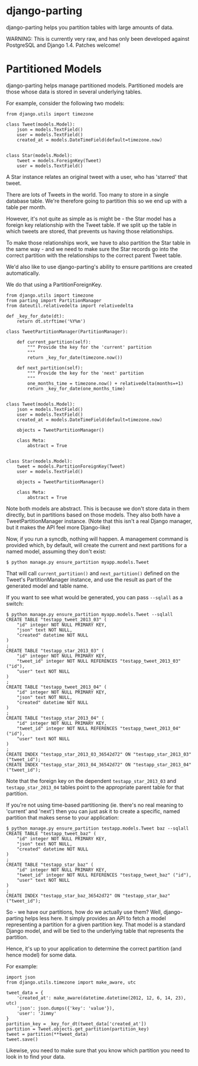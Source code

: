 django-parting
==============

django-parting helps you partition tables with large amounts of data.

WARNING: This is currently very raw, and has only been developed against
PostgreSQL and Django 1.4. Patches welcome!

Partitioned Models
==================

django-parting helps manage partitioned models. Partitioned models are those
whose data is stored in several underlying tables.

For example, consider the following two models:

    from django.utils import timezone

    class Tweet(models.Model):
        json = models.TextField()
        user = models.TextField()
        created_at = models.DateTimeField(default=timezone.now)


    class Star(models.Model):
        tweet = models.ForeignKey(Tweet)
        user = models.TextField()

A Star instance relates an original tweet with a user, who has 'starred' that
tweet.

There are lots of Tweets in the world. Too many to store in a single database
table. We're therefore going to partition this so we end up with a table
per month.

However, it's not quite as simple as is might be - the Star model has
a foreign key relationship with the Tweet table. If we split up the table
in which tweets are stored, that prevents us having those relationships.

To make those relationships work, we have to also partition the Star table
in the same way - and we need to make sure the Star records go into the
correct partition with the relationships to the correct parent Tweet table.

We'd also like to use django-parting's ability to ensure partitions are created
automatically.

We do that using a PartitionForeignKey.

    from django.utils import timezone
    from parting import PartitionManager
    from dateutil.relativedelta import relativedelta

    def _key_for_date(dt):
        return dt.strftime('%Y%m')

    class TweetPartitionManager(PartitionManager):

        def current_partition(self):
            """ Provide the key for the 'current' partition
            """
            return _key_for_date(timezone.now())

        def next_partition(self):
            """ Provide the key for the 'next' partition
            """
            one_months_time = timezone.now() + relativedelta(months=+1)
            return _key_for_date(one_months_time)


    class Tweet(models.Model):
        json = models.TextField()
        user = models.TextField()
        created_at = models.DateTimeField(default=timezone.now)

        objects = TweetPartitionManager()

        class Meta:
            abstract = True


    class Star(models.Model):
        tweet = models.PartitionForeignKey(Tweet)
        user = models.TextField()

        objects = TweetPartitionManager()

        class Meta:
            abstract = True

Note both models are abstract. This is because we don't store data in them
directly, but in partitions based on those models. They also both have a
TweetPartitionManager instance. (Note that this isn't a real Django manager,
but it makes the API feel more Django-like)

Now, if you run a syncdb, nothing will happen. A management command
is provided which, by default, will create the current and next partitions
for a named model, assuming they don't exist:

    $ python manage.py ensure_partition myapp.models.Tweet

That will call `current_partition()` and `next_partition()` defined on the
Tweet's PartitionManager instance, and use the result as part of the generated
model and table name.

If you want to see what would be generated, you can pass `--sqlall` as a
switch:

    $ python manage.py ensure_partition myapp.models.Tweet --sqlall
    CREATE TABLE "testapp_tweet_2013_03" (
        "id" integer NOT NULL PRIMARY KEY,
        "json" text NOT NULL,
        "created" datetime NOT NULL
    )
    ;
    CREATE TABLE "testapp_star_2013_03" (
        "id" integer NOT NULL PRIMARY KEY,
        "tweet_id" integer NOT NULL REFERENCES "testapp_tweet_2013_03" ("id"),
        "user" text NOT NULL
    )
    ;
    CREATE TABLE "testapp_tweet_2013_04" (
        "id" integer NOT NULL PRIMARY KEY,
        "json" text NOT NULL,
        "created" datetime NOT NULL
    )
    ;
    CREATE TABLE "testapp_star_2013_04" (
        "id" integer NOT NULL PRIMARY KEY,
        "tweet_id" integer NOT NULL REFERENCES "testapp_tweet_2013_04" ("id"),
        "user" text NOT NULL
    )
    ;
    CREATE INDEX "testapp_star_2013_03_36542d72" ON "testapp_star_2013_03" ("tweet_id");
    CREATE INDEX "testapp_star_2013_04_36542d72" ON "testapp_star_2013_04" ("tweet_id");

Note that the foreign key on the dependent `testapp_star_2013_03` and
`testapp_star_2013_04` tables point to the appropriate parent table for that
partition.

If you're not using time-based partitioning (ie. there's no real meaning to
'current' and 'next') then you can just ask it to create a specific, named
partition that makes sense to your application:

    $ python manage.py ensure_partition testapp.models.Tweet baz --sqlall
    CREATE TABLE "testapp_tweet_baz" (
        "id" integer NOT NULL PRIMARY KEY,
        "json" text NOT NULL,
        "created" datetime NOT NULL
    )
    ;
    CREATE TABLE "testapp_star_baz" (
        "id" integer NOT NULL PRIMARY KEY,
        "tweet_id" integer NOT NULL REFERENCES "testapp_tweet_baz" ("id"),
        "user" text NOT NULL
    )
    ;
    CREATE INDEX "testapp_star_baz_36542d72" ON "testapp_star_baz" ("tweet_id");

So - we have our partitions, how do we actually use them? Well, django-parting
helps less here. It simply provides an API to fetch a model representing a
partition for a given partition key. That model is a standard Django model,
and will be tied to the underlying table that represents the partition.

Hence, it's up to your application to determine the correct partition (and
hence model) for some data.

For example:

    import json
    from django.utils.timezone import make_aware, utc

    tweet_data = {
        'created_at': make_aware(datetime.datetime(2012, 12, 6, 14, 23), utc)
        'json': json.dumps({'key': 'value'}),
        'user': 'Jimmy'
    }
    partition_key = _key_for_dt(tweet_data['created_at'])
    partition = Tweet.objects.get_partition(partition_key)
    tweet = partition(**tweet_data)
    tweet.save()

Likewise, you need to make sure that you know which partition you need to look
in to find your data.
